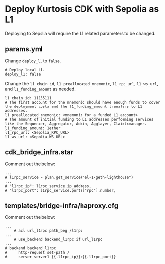 # Deploy Kurtosis CDK with Sepolia as L1

Deploying to Sepolia will require the L1 related parameters to be changed.

## params.yml
Change `deploy_l1` to `false`.
```
# Deploy local L1.
deploy_l1: false
```

Change the `l1_chain_id`, `l1_preallocated_mnemonic`, `l1_rpc_url`, `l1_ws_url`, and `l1_funding_amount` as needed.
```
l1_chain_id: 11155111
# The first account for the mnemonic should have enough funds to cover the deployment costs and the l1_funding_amount transfers to L1 addresses.
l1_preallocated_mnemonic: <mnemonic_for_a_funded_L1_account>
# The amount of initial funding to L1 addresses performing services like the Sequencer, Aggregator, Admin, Agglayer, Claimtxmanager. 
l1_funding_amount: 1ether
l1_rpc_url: <Sepolia_RPC_URL>
l1_ws_url: <Sepolia_WS_URL>
```

## cdk_bridge_infra.star

Comment out the below:
```
...
# l1rpc_service = plan.get_service("el-1-geth-lighthouse")
...
# "l1rpc_ip": l1rpc_service.ip_address,
# "l1rpc_port": l1rpc_service.ports["rpc"].number,
```

## templates/bridge-infra/haproxy.cfg

Comment out the below:
```
...
    # acl url_l1rpc path_beg /l1rpc
...
    # use_backend backend_l1rpc if url_l1rpc
...   
# backend backend_l1rpc
#     http-request set-path /
#     server server1 {{.l1rpc_ip}}:{{.l1rpc_port}}
```